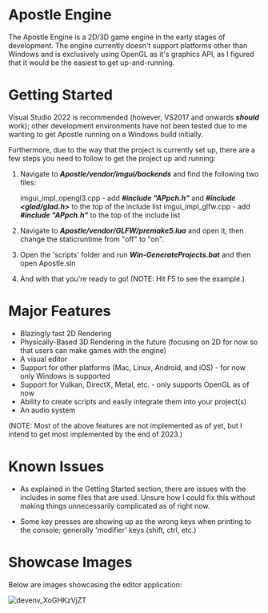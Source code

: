 # Apostle Engine
The Apostle Engine is a 2D/3D game engine in the early stages of development. The engine currently doesn't support platforms other than Windows and is exclusively using OpenGL as it's graphics API, as I figured that it would be the easiest to get up-and-running.

# Getting Started

Visual Studio 2022 is recommended (however, VS2017 and onwards ___should___ work); other development environments have not been tested due to me wanting to get Apostle running on a Windows build initially.

Furthermore, due to the way that the project is currently set up, there are a few steps you need to follow to get the project up and running:

1) Navigate to ___Apostle/vendor/imgui/backends___ and find the following two files:

	  imgui_impl_opengl3.cpp - add ___#include "APpch.h"___ and ___#include <glad/glad.h>___ to the top of the include list
	  imgui_impl_glfw.cpp - add ___#include "APpch.h"___ to the top of the include list

2) Navigate to ___Apostle/vendor/GLFW/premake5.lua___ and open it, then change the staticruntime from "off" to "on".

3) Open the 'scripts' folder and run ___Win-GenerateProjects.bat___ and then open Apostle.sln

4) And with that you're ready to go! (NOTE: Hit F5 to see the example.)


# Major Features

- Blazingly fast 2D Rendering
- Physically-Based 3D Rendering in the future (focusing on 2D for now so that users can make games with the engine)
- A visual editor
- Support for other platforms (Mac, Linux, Android, and iOS) - for now only Windows is supported
- Support for Vulkan, DirectX, Metal, etc. - only supports OpenGL as of now
- Ability to create scripts and easily integrate them into your project(s)
- An audio system

(NOTE: Most of the above features are not implemented as of yet, but I intend to get most implemented by the end of 2023.)

# Known Issues
- As explained in the Getting Started section, there are issues with the includes in some files that are used. Unsure how I could fix this without making things unnecessarily complicated as of right now.

- Some key presses are showing up as the wrong keys when printing to the console; generally 'modifier' keys (shift, ctrl, etc.)

# Showcase Images
Below are images showcasing the editor application:

![devenv_XoGHKzVjZT](https://github.com/j0kai/Apostle/assets/105503076/2b600907-c043-4c99-8c2d-6ddd22fb2c9d)
